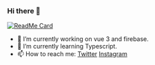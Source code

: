 ### Hi there 👋

[![ReadMe Card](https://github-readme-stats.vercel.app/api?username=gagansday&show_icons=true)](https://github.com/gagansday/gagansday) 

- 🔭 I’m currently working on vue 3 and firebase.
- 🌱 I’m currently learning Typescript.
- 📫 How to reach me: [Twitter](https://twitter.com/gagansday) [Instagram](https://www.instagram.com/gagansday_/)
